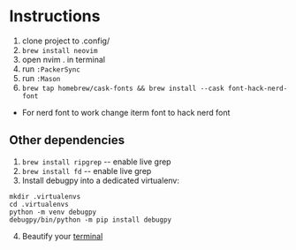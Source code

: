 # Instructions

1. clone project to .config/
2. `brew install neovim`
3. open nvim . in terminal
4. run `:PackerSync`
5. run `:Mason`
6. `brew tap homebrew/cask-fonts && brew install --cask font-hack-nerd-font`

- For nerd font to work change iterm font to hack nerd font

## Other dependencies

1. `brew install ripgrep` -- enable live grep
2. `brew install fd` -- enable live grep
3. Install debugpy into a dedicated virtualenv:

```
mkdir .virtualenvs
cd .virtualenvs
python -m venv debugpy
debugpy/bin/python -m pip install debugpy
```

4. Beautify your [terminal](https://medium.com/airfrance-klm/beautify-your-iterm2-and-prompt-40f148761a49)
